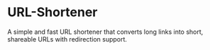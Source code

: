 # URL-Shortener
A simple and fast URL shortener that converts long links into short, shareable URLs with redirection support.
